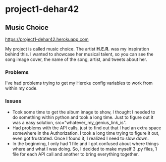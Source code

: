 # project1-dehar42
## Music Choice
https://project1-dehar42.herokuapp.com

My project is called music choice. The artist **H.E.R.** was my inspiration behind this. I wanted to showcase her musical talent, so you can see the song image cover, the name of the song, artist, and tweets about her. 

### Problems
I've had problems trying to get my Heroku config variables to work from within my code.

### Issues
- Took some time to get the album image to show, I thought I needed to do something within python and took a long time. Just to figure out it was a easy solution, src="whatever_my_genius_link_is".
- Had problems with the API calls, just to find out that I had an extra space somewhere in the Authorization. I took a long time trying to figure it out, even got frustrated. Once I found it, I realized I need to slow down.
- In the beginning, I only had 1 file and I got confused about where things where and what I was doing. So, I decided to make myself 3 .py files, 1 file for each API call and another to bring everything together.
